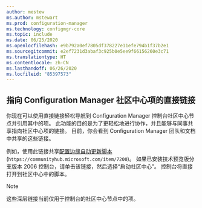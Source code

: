 ```yaml
---
author: mestew
ms.author: mstewart
ms.prod: configuration-manager
ms.technology: configmgr-core
ms.topic: include
ms.date: 06/25/2020
ms.openlocfilehash: e9b792a0ef7805df378227e11efe794b1f37b2e1
ms.sourcegitcommit: e2ef7231d3abaf3c925b0e5ee9f66156260e3c71
ms.translationtype: HT
ms.contentlocale: zh-CN
ms.lasthandoff: 06/26/2020
ms.locfileid: "85397573"
---
```

## <a name="direct-links-to-configuration-manager-community-hub-items"></a><a name="bkmk_deeplink"></a>指向 Configuration Manager 社区中心项的直接链接
<!--4224406-->
你现在可以使用直接链接轻松导航到 Configuration Manager 控制台社区中心节点并引用其中的项。 此功能的目的是为了更轻松地进行协作，并且能够与同事共享指向社区中心项的链接。 目前，你会看到 Configuration Manager 团队和文档中共享的这些链接。

例如，使用此链接共享[配置边缘自动更新脚本](https://communityhub.microsoft.com/item/7200) (`https://communityhub.microsoft.com/item/7200`)。 如果已安装技术预览版分支版本 2006 控制台，请单击该链接，然后选择“启动社区中心”。 控制台将直接打开到社区中心中的脚本。

> [!NOTE]
> 这些深层链接当前仅用于控制台的社区中心节点中的项。
